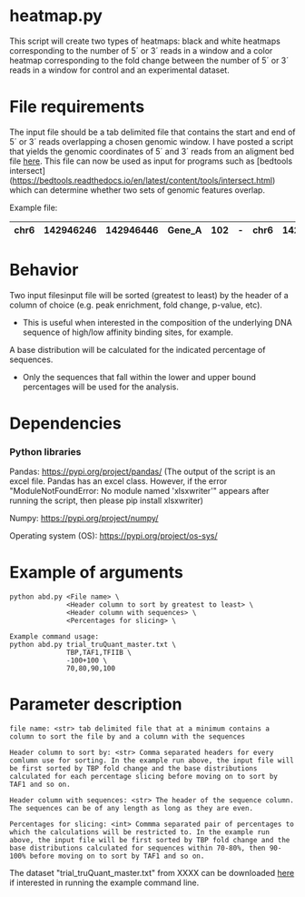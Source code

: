 # heatmap.py #
This script will create two types of heatmaps: black and white heatmaps corresponding to the number of 5´ or 3´ reads in a window and a color heatmap corresponding to the fold change between the number of 5´ or 3´ reads in a window for control and an experimental dataset. 

# File requirements #
The input file should be a tab delimited file that contains the start and end of 5´ or 3´ reads overlapping a chosen genomic window. I have posted a script that yields the genomic coordinates of 5´ and 3´ reads from an aligment bed file [here](https://github.com/JuanFSantana/DNA-and-RNA-seq-analysis-essentials/tree/main/Stranded%205%C2%B4%20and%203%C2%B4%20reads). This file can now be used as input for programs such as [bedtools intersect] (https://bedtools.readthedocs.io/en/latest/content/tools/intersect.html) which can determine whether two sets of genomic features overlap.

Example file:

| chr6 | 142946246 | 142946446 | Gene_A | 102 | - | chr6 | 142946247 | 142946248 | A00876:119:HW5F5DRXX:2:2207:29170:1157 | 255 | - |
| ---- |:---------:|:---------:|:------:|:---:|:-:|:----:|:---------:|:---------:|:--------------------------------------:|:---:|:-:|


# Behavior #
Two input filesinput file will be sorted (greatest to least) by the header of a column of choice (e.g. peak enrichment, fold change, p-value, etc). 
  * This is useful when interested in the composition of the underlying DNA sequence of high/low affinity binding sites, for example. 

A base distribution will be calculated for the indicated percentage of sequences.
  * Only the sequences that fall within the lower and upper bound percentages will be used for the analysis.

# Dependencies #
### Python libraries ###
Pandas: https://pypi.org/project/pandas/
(The output of the script is an excel file. Pandas has an excel class. However, if the error "ModuleNotFoundError: No module named 'xlsxwriter'" appears after running the script, then please pip install xlsxwriter)

Numpy: https://pypi.org/project/numpy/

Operating system (OS): https://pypi.org/project/os-sys/

# Example of arguments #
```
python abd.py <File name> \
              <Header column to sort by greatest to least> \
              <Header column with sequences> \
              <Percentages for slicing> \

Example command usage: 
python abd.py trial_truQuant_master.txt \
              TBP,TAF1,TFIIB \
              -100+100 \
              70,80,90,100
```
# Parameter description #
```
file name: <str> tab delimited file that at a minimum contains a column to sort the file by and a column with the sequences

Header column to sort by: <str> Comma separated headers for every comlumn use for sorting. In the example run above, the input file will be first sorted by TBP fold change and the base distributions calculated for each percentage slicing before moving on to sort by TAF1 and so on.

Header column with sequences: <str> The header of the sequence column. The sequences can be of any length as long as they are even.

Percentages for slicing: <int> Commma separated pair of percentages to which the calculations will be restricted to. In the example run above, the input file will be first sorted by TBP fold change and the base distributions calculated for sequences within 70-80%, then 90-100% before moving on to sort by TAF1 and so on.
```

The dataset "trial_truQuant_master.txt" from XXXX can be downloaded [here](https://github.com/JuanFSantana/DNA-and-RNA-seq-analysis-essentials/blob/main/Average%20base%20distribution%20plots/trial_truQuant_master.txt) if interested in running the example command line. 

